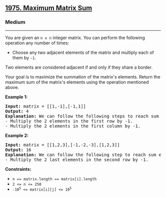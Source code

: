 <h2><a href="https://leetcode.com/problems/maximum-matrix-sum">1975. Maximum Matrix Sum</a></h2>
<h3>Medium</h3>
<hr>
<p>You are given an <code>n x n</code> integer matrix. You can perform the following operation any number of times:</p>
<ul>
    <li>Choose any two adjacent elements of the matrix and multiply each of them by <code>-1</code>.</li>
</ul>
<p>Two elements are considered adjacent if and only if they share a border.</p>
<p>Your goal is to maximize the summation of the matrix's elements. Return the maximum sum of the matrix's elements using the operation mentioned above.</p>

<p><strong>Example 1:</strong></p>
<pre>
<strong>Input:</strong> matrix = [[1,-1],[-1,1]]
<strong>Output:</strong> 4
<strong>Explanation:</strong> We can follow the following steps to reach sum equals 4:
- Multiply the 2 elements in the first row by -1.
- Multiply the 2 elements in the first column by -1.
</pre>

<p><strong>Example 2:</strong></p>
<pre>
<strong>Input:</strong> matrix = [[1,2,3],[-1,-2,-3],[1,2,3]]
<strong>Output:</strong> 16
<strong>Explanation:</strong> We can follow the following step to reach sum equals 16:
- Multiply the 2 last elements in the second row by -1.
</pre>

<p><strong>Constraints:</strong></p>
<ul>
    <li><code>n == matrix.length == matrix[i].length</code></li>
    <li><code>2 <= n <= 250</code></li>
    <li><code>-10<sup>5</sup> <= matrix[i][j] <= 10<sup>5</sup></code></li>
</ul>

